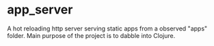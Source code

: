 # app_server

A hot reloading http server serving static apps from a observed "apps" folder.
Main purpose of the project is to dabble into Clojure.
